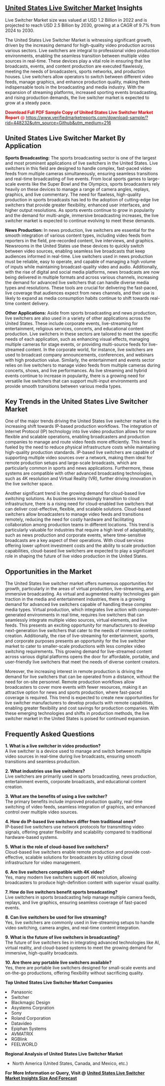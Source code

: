 <h2><a href="https://www.verifiedmarketreports.com/download-sample/?rid=448232&amp;utm_source=Github&amp;utm_medium=216" target="_blank">United States Live Switcher Market</a> Insights</h2><p>Live Switcher Market size was valued at USD 1.2 Billion in 2022 and is projected to reach USD 2.5 Billion by 2030, growing at a CAGR of 9.7% from 2024 to 2030.</p><p><p>The United States Live Switcher Market is witnessing significant growth, driven by the increasing demand for high-quality video production across various sectors. Live switchers are integral to professional video production environments, enabling the seamless transition between multiple video sources in real-time. These devices play a vital role in ensuring that live broadcasts, events, and content production are executed flawlessly, meeting the needs of broadcasters, sports networks, and production houses. Live switchers allow operators to switch between different video feeds, manage graphics, and enhance production quality, making them indispensable tools in the broadcasting and media industry. With the expansion of streaming platforms, increased sporting events broadcasting, and rising production demands, the live switcher market is expected to grow at a steady pace. <p><span class=""><span style="color: #ff0000;"><strong>Download Full PDF Sample Copy of United States Live Switcher Market Report</strong> @ </span><a href="https://www.verifiedmarketreports.com/download-sample/?rid=448232&amp;utm_source=Github&amp;utm_medium=216" target="_blank">https://www.verifiedmarketreports.com/download-sample/?rid=448232&amp;utm_source=Github&amp;utm_medium=216</a></span></p></p><h2>United States Live Switcher Market By Application</h2><p><strong>Sports Broadcasting:</strong> The sports broadcasting sector is one of the largest and most prominent applications of live switchers in the United States. Live switchers in this field are designed to handle complex, fast-paced video feeds from multiple cameras simultaneously, ensuring seamless transitions and real-time broadcasting of live events. From local sports games to large-scale events like the Super Bowl and the Olympics, sports broadcasters rely heavily on these devices to manage a range of camera angles, replays, graphics, and live commentary. The need for flawless, high-quality production in sports broadcasts has led to the adoption of cutting-edge live switchers that provide greater flexibility, enhanced user interfaces, and higher output resolutions. As sports events continue to grow in popularity and the demand for multi-angle, immersive broadcasting increases, the live switcher market is expected to continue evolving to meet these demands. <p><strong>News Production:</strong> In news production, live switchers are essential for the smooth integration of various content types, including video feeds from reporters in the field, pre-recorded content, live interviews, and graphics. Newsrooms in the United States use these devices to quickly switch between video sources, enabling seamless live broadcasts that keep audiences informed in real-time. Live switchers used in news production must be reliable, easy to operate, and capable of managing a high volume of inputs while maintaining broadcast-quality video and audio. Additionally, with the rise of digital and social media platforms, news broadcasts are now being delivered in multiple formats and across various channels, increasing the demand for advanced live switchers that can handle diverse media types and resolutions. These tools are crucial for delivering the fast-paced, live coverage that audiences expect from news channels, and their use is likely to expand as media consumption habits continue to shift towards real-time content delivery. <p><strong>Other Applications:</strong> Aside from sports broadcasting and news production, live switchers are also used in a variety of other applications across the United States. These include corporate events, live-streaming for entertainment, religious services, concerts, and educational content production. Live switchers in these sectors are tailored to meet the specific needs of each application, such as enhancing visual effects, managing multiple cameras for stage events, or providing multi-source feeds for live-streamed content. In the corporate world, for instance, live switchers are used to broadcast company announcements, conferences, and webinars with high production value. Similarly, the entertainment and events sector relies on live switchers to manage video feeds from multiple cameras during concerts, shows, and live performances. As live streaming and hybrid events continue to increase in popularity, there is a growing need for versatile live switchers that can support multi-input environments and provide smooth transitions between various media types.<h2>Key Trends in the United States Live Switcher Market</h2><p>One of the major trends driving the United States live switcher market is the increasing shift towards IP-based production workflows. The integration of Internet Protocol (IP) technology into live video production allows for more flexible and scalable operations, enabling broadcasters and production companies to manage and route video feeds more efficiently. This trend is fueled by the need to reduce physical infrastructure costs while maintaining high-quality production standards. IP-based live switchers are capable of supporting multiple video sources over a network, making them ideal for remote production setups and large-scale broadcasts, which are particularly common in sports and news applications. Furthermore, these systems are compatible with other advanced broadcasting technologies, such as 4K resolution and Virtual Reality (VR), further driving innovation in the live switcher space. <p>Another significant trend is the growing demand for cloud-based live switching solutions. As businesses increasingly transition to cloud infrastructure, there is a rising need for cloud-enabled live switchers that can deliver cost-effective, flexible, and scalable solutions. Cloud-based switchers allow broadcasters to manage video feeds and transitions remotely, reducing the need for costly hardware and facilitating collaboration among production teams in different locations. This trend is particularly valuable for industries that require a high level of adaptability, such as news production and corporate events, where time-sensitive broadcasts are a key aspect of their operations. With cloud services offering lower upfront investment costs and the ability to scale production capabilities, cloud-based live switchers are expected to play a significant role in shaping the future of live video production in the United States.<h2>Opportunities in the Market</h2><p>The United States live switcher market offers numerous opportunities for growth, particularly in the areas of virtual production, live-streaming, and immersive broadcasting. As virtual and augmented reality technologies gain traction in the media and entertainment industries, there is a growing demand for advanced live switchers capable of handling these complex media types. Virtual production, which integrates live action with computer-generated environments in real time, requires live switchers that can seamlessly integrate multiple video sources, virtual elements, and live feeds. This presents an exciting opportunity for manufacturers to develop next-generation live switchers that cater to the needs of immersive content creation. Additionally, the rise of live-streaming for entertainment, sports, and corporate purposes presents an opportunity for the live switcher market to cater to smaller-scale productions with less complex video switching requirements. This growing demand for live-streamed content across various digital platforms opens the door for affordable, portable, and user-friendly live switchers that meet the needs of diverse content creators. <p>Moreover, the increasing interest in remote production is driving the demand for live switchers that can be operated from a distance, without the need for on-site personnel. Remote production workflows allow broadcasters to cover more events with fewer resources, making it an attractive option for news and sports production, where fast-paced coverage is required. This trend is expected to create new opportunities for live switcher manufacturers to develop products with remote capabilities, enabling greater flexibility and cost savings for production companies. With these emerging technologies and shifts in production methods, the live switcher market in the United States is poised for continued expansion.<h2>Frequently Asked Questions</h2><p><strong>1. What is a live switcher in video production?</strong><br> A live switcher is a device used to manage and switch between multiple video sources in real-time during live broadcasts, ensuring smooth transitions and seamless production.</p><p><strong>2. What industries use live switchers?</strong><br> Live switchers are primarily used in sports broadcasting, news production, entertainment events, corporate broadcasts, and educational content creation.</p><p><strong>3. What are the benefits of using a live switcher?</strong><br> The primary benefits include improved production quality, real-time switching of video feeds, seamless integration of graphics, and enhanced control over multiple video sources.</p><p><strong>4. How do IP-based live switchers differ from traditional ones?</strong><br> IP-based live switchers use network protocols for transmitting video signals, offering greater flexibility and scalability compared to traditional hardware-based systems.</p><p><strong>5. What is the role of cloud-based live switchers?</strong><br> Cloud-based live switchers enable remote production and provide cost-effective, scalable solutions for broadcasters by utilizing cloud infrastructure for video management.</p><p><strong>6. Are live switchers compatible with 4K video?</strong><br> Yes, many modern live switchers support 4K resolution, allowing broadcasters to produce high-definition content with superior visual quality.</p><p><strong>7. How do live switchers benefit sports broadcasting?</strong><br> Live switchers in sports broadcasting help manage multiple camera feeds, replays, and live graphics, ensuring seamless coverage of fast-paced events.</p><p><strong>8. Can live switchers be used for live streaming?</strong><br> Yes, live switchers are commonly used in live-streaming setups to handle video switching, camera angles, and real-time content integration.</p><p><strong>9. What is the future of live switchers in broadcasting?</strong><br> The future of live switchers lies in integrating advanced technologies like AI, virtual reality, and cloud-based systems to meet the growing demand for immersive, high-quality broadcasts.</p><p><strong>10. Are there any portable live switchers available?</strong><br> Yes, there are portable live switchers designed for small-scale events and on-the-go productions, offering flexibility without sacrificing quality.</p></p><p><strong>Top United States Live Switcher Market Companies</strong></p><div data-test-id=""><p><li>Panasonic</li><li> Switcher</li><li> Blackmagic Design</li><li> Asystems Corpration</li><li> Sony</li><li> Roland Corporation</li><li> Datavideo</li><li> Epiphan Systems</li><li> AVMATRIX</li><li> RGBlink</li><li> FEELWORLD</li></p><div><strong>Regional Analysis of&nbsp;United States Live Switcher Market</strong></div><ul><li dir="ltr"><p dir="ltr">North America&nbsp;(United States, Canada, and Mexico, etc.)</p></li></ul><p><strong>For More Information or Query, Visit @&nbsp;</strong><strong><a href="https://www.verifiedmarketreports.com/product/live-switcher-market/?utm_source=Github&amp;utm_medium=216" target="_blank">United States Live Switcher Market Insights Size And Forecast</a></strong></p></div>
